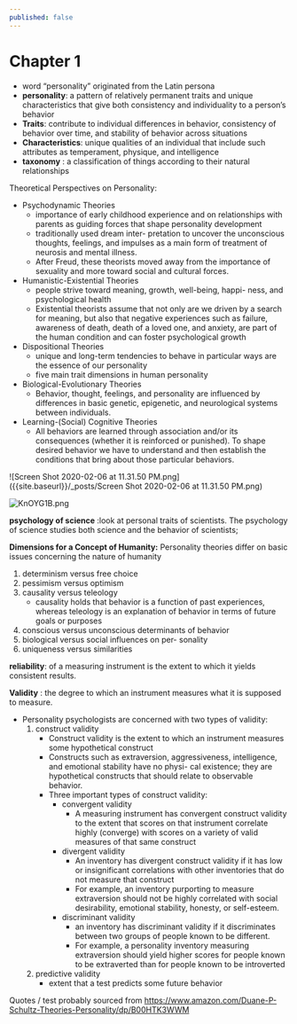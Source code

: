 ```yaml
---
published: false
---
```

# Chapter 1
-  word “personality” originated from the Latin persona
- **personality**: a pattern of relatively permanent traits and unique characteristics that give both consistency and individuality to a person’s behavior
- **Traits**: contribute to individual differences in behavior, consistency of behavior over time, and stability of behavior across situations
- **Characteristics**: unique qualities of an individual that include such attributes as temperament, physique, and intelligence
- **taxonomy** : a classification of things according to their natural relationships

Theoretical Perspectives on Personality:
- Psychodynamic Theories
	- importance of early childhood experience and on relationships with parents as guiding forces that shape personality development
    -  traditionally used dream inter- pretation to uncover the unconscious thoughts, feelings, and impulses as a main form of treatment of neurosis and mental illness.
    - After Freud, these theorists moved away from the importance of sexuality and more toward social and cultural forces.
- Humanistic-Existential Theories
	- people strive toward meaning, growth, well-being, happi- ness, and psychological health
    - Existential theorists assume that not only are we driven by a search for meaning, but also that negative experiences such as failure, awareness of death, death of a loved one, and anxiety, are part of the human condition and can foster psychological growth
- Dispositional Theories
	- unique and long-term tendencies to behave in particular ways are the essence of our personality
    - five main trait dimensions in human personality
- Biological-Evolutionary Theories
	- Behavior, thought, feelings, and personality are influenced by differences in basic genetic, epigenetic, and neurological systems between individuals. 
- Learning-(Social) Cognitive Theories
	- All behaviors are learned through association and/or its consequences (whether it is reinforced or punished). To shape desired behavior we have to understand and then establish the conditions that bring about those particular behaviors.

![Screen Shot 2020-02-06 at 11.31.50 PM.png]({{site.baseurl}}/_posts/Screen Shot 2020-02-06 at 11.31.50 PM.png)

![KnOYG1B.png]({{site.baseurl}}/_posts/KnOYG1B.png)


**psychology of science** :look at personal traits of scientists. The psychology of science studies both science and the behavior of scientists; 

**Dimensions for a Concept of Humanity:**
Personality theories differ on basic issues concerning the nature of humanity

1. determinism versus free choice
2. pessimism versus optimism
3. causality versus teleology
	- causality holds that behavior is a function of past experiences, whereas teleology is an explanation of behavior in terms of future goals or purposes
4. conscious versus unconscious determinants of behavior
5. biological versus social influences on per- sonality
6. uniqueness versus similarities

**reliability**: of a measuring instrument is the extent to which it yields consistent results.

**Validity** : the degree to which an instrument measures what it is supposed to measure.
- Personality psychologists are  concerned with two types of validity:
	1. construct validity
    	- Construct validity is the extent to which an instrument measures some hypothetical construct
        - Constructs such as extraversion, aggressiveness, intelligence, and emotional stability have no physi- cal existence; they are hypothetical constructs that should relate to observable behavior.
        - Three important types of construct validity:
        	- convergent validity
            	- A measuring instrument has convergent construct validity to the extent that scores on that instrument correlate highly (converge) with scores on a variety of valid measures of that same construct
            - divergent validity
            	- An inventory has divergent construct validity if it has low or insignificant correlations with other inventories that do not measure that construct
                - For example, an inventory purporting to measure extraversion should not be highly correlated with social desirability, emotional stability, honesty, or self-esteem. 
            - discriminant validity
            	- an inventory has discriminant validity if it discriminates between two groups of people known to be different. 
                - For example, a personality inventory measuring extraversion should yield higher scores for people known to be extraverted than for people known to be introverted
    2. predictive validity
    	- extent that a test predicts some future behavior

Quotes / test probably sourced from https://www.amazon.com/Duane-P-Schultz-Theories-Personality/dp/B00HTK3WWM
